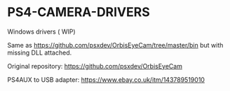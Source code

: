 # PS4-CAMERA-DRIVERS

Windows drivers ( WIP)

Same as https://github.com/psxdev/OrbisEyeCam/tree/master/bin but with missing DLL attached.

Original repository: https://github.com/psxdev/OrbisEyeCam

PS4AUX to USB adapter: https://www.ebay.co.uk/itm/143789519010
